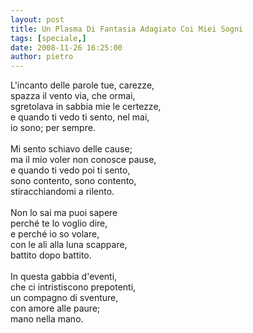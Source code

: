 ```yaml
---
layout: post
title: Un Plasma Di Fantasia Adagiato Coi Miei Sogni
tags: [speciale,]
date: 2008-11-26 16:25:00
author: pietro
---
```

L'incanto delle parole tue, carezze,<br/>spazza il vento via, che ormai,<br/>sgretolava in sabbia mie le certezze,<br/>e quando ti vedo ti sento, nel mai,<br/>io sono; per sempre.<br/><br/>Mi sento schiavo delle cause;<br/>ma il mio voler non conosce pause,<br/>e quando ti vedo poi ti sento,<br/>sono contento, sono contento,<br/>stiracchiandomi a rilento.<br/><br/>Non lo sai ma puoi sapere<br/>perché te lo voglio dire,<br/>e perché io so volare,<br/>con le ali alla luna scappare,<br/>battito dopo battito.<br/><br/>In questa gabbia d'eventi,<br/>che ci intristiscono prepotenti,<br/>un compagno di sventure,<br/>con amore alle paure;<br/>mano nella mano.
